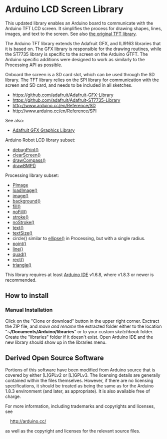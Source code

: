 # Arduino LCD Screen Library
This updated library enables an Arduino board to communicate with the Arduino
TFT LCD screen. It simplifies the process for drawing shapes, lines, images, and
text to the screen. See also
[the original TFT library](https://github.com/arduino-libraries/TFT).

The Arduino TFT library extends the Adafruit GFX, and ILI9163 libraries that it
is based on. The GFX library is responsible for the drawing routines, while the
ST7735 library is specific to the screen on the Arduino GTFT. The Arduino
specific additions were designed to work as similarly to the Processing API as
possible.

Onboard the screen is a SD card slot, which can be used through the SD library.
The TFT library relies on the SPI library for communication with the screen and
SD card, and needs to be included in all sketches.

* https://github.com/adafruit/Adafruit-GFX-Library
* https://github.com/adafruit/Adafruit-ST7735-Library
* http://www.arduino.cc/en/Reference/SD
* http://www.arduino.cc/en/Reference/SPI

See also:
* [Adafruit GFX Graphics Library](https://learn.adafruit.com/adafruit-gfx-graphics-library)

Arduino Robot LCD library subset:
* [debugPrint()](https://www.arduino.cc/en/Reference/RobotDebugPrint)
* [clearScreen()](https://www.arduino.cc/en/Reference/RobotClearScreen)
* [drawCompass()](https://www.arduino.cc/en/Reference/RobotDrawCompass)
* [drawBMP()](https://www.arduino.cc/en/Reference/RobotDrawBMP)

Processing library subset:
* [PImage](https://processing.org/reference/PImage.html)
* [loadImage()](https://processing.org/reference/loadImage_.html)
* [image()](https://processing.org/reference/image_.html)
* [background()](https://processing.org/reference/background_.html)
* [fill()](http://processing.org/reference/fill_.html)
* [noFill()](http://processing.org/reference/noFill_.html)
* [stroke()](http://processing.org/reference/stroke_.html)
* [noStroke()](http://processing.org/reference/noStroke_.html)
* [text()](https://processing.org/reference/text_.html)
* [textSize()](https://processing.org/reference/textSize_.html)
* circle() similar to [ellipse()](https://processing.org/reference/ellipse_.html) in Processing, but with a single radius.
* [point()](https://processing.org/reference/point_.html)
* [line()](https://processing.org/reference/line_.html)
* [quad()](https://processing.org/reference/quad_.html)
* [rect()](https://processing.org/reference/rect_.html)
* [triangle()](https://processing.org/reference/triangle_.html)

This library requires at least
[Arduino IDE](https://www.arduino.cc/en/Main/Software) v1.6.8, where v1.8.3 or
newer is recommended.

## How to install
### Manual Installation
Click on the "Clone or download" button in the upper right corner. Exctract the
ZIP file, and *move and rename* the extracted folder either to the location
"**~/Documents/Arduino/libraries**" or to your custom *sketchbook* folder.
Create the "libraries" folder if it doesn't exist. Open Arduino IDE and the new
library should show up in the libraries menu.

## Derived Open Source Software
Portions of this software have been modified from Arduino source that is
covered by either [L]GPLv2 or [L]GPLv3.  The licensing details are generally
contained within the files themselves.  However, if there are no licensing
specifications, it should be treated as being the same as for the Arduino 1.8.3
environment (and later, as appropriate). It is also available free of charge.

For more information, including trademarks and copyrights and licenses, see

&nbsp;&nbsp;&nbsp;&nbsp;http://arduino.cc/

as well as the copyright and licenses for the relevant source files.